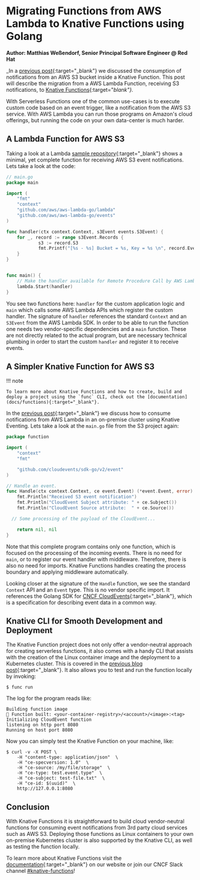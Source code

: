 # Migrating Functions from AWS Lambda to Knative Functions using Golang

**Author: Matthias Weßendorf, Senior Principal Software Engineer @ Red Hat**

_In a [previous post](/blog/articles/consuming_s3_data_with_knative){:target="_blank"} we discussed the consumption of notifications from an AWS S3 bucket inside a Knative Function. This post will describe the migration from a AWS Lambda Function, receiving S3 notifications, to [Knative Functions](docs/functions){:target="_blank"}._

With Serverless Functions one of the common use-cases is to execute custom code based on an event trigger, like a notification from the AWS S3 service. With AWS Lambda you can run those programs on Amazon's cloud offerings, but running the code on your own data-center is much harder.

## A Lambda Function for AWS S3

Taking a look at a Lambda [sample repository](https://github.com/aws/aws-lambda-go/blob/main/events/README_S3.md){:target="_blank"} shows a minimal, yet complete function for receiving AWS S3 event notifications. Lets take a look at the code:

```go
// main.go
package main

import (
	"fmt"
	"context"
	"github.com/aws/aws-lambda-go/lambda"
	"github.com/aws/aws-lambda-go/events"
)

func handler(ctx context.Context, s3Event events.S3Event) {
  	for _, record := range s3Event.Records {
      		s3 := record.S3
      		fmt.Printf("[%s - %s] Bucket = %s, Key = %s \n", record.EventSource, record.EventTime, s3.Bucket.Name, s3.Object.Key)
  	}
}


func main() {
	// Make the handler available for Remote Procedure Call by AWS Lambda
	lambda.Start(handler)
}
```

You see two functions here: `handler` for the custom application logic and `main` which calls some AWS Lambda APIs which register the custom handler. The signature of `handler` references the standard `Context` and an `S3Event` from the AWS Lambda SDK. In order to be able to run the function one needs two vendor-specific dependencies and a `main` function.  These are not directly related to the actual program, but are necessary technical plumbing in order to start the custom `handler` and register it to receive events.


## A Simpler Knative Function for AWS S3

!!! note

    To learn more about Knative Functions and how to create, build and deploy a project using the `func` CLI, check out the [documentation](docs/functions){:target="_blank"}.


In the [previous post](/blog/articles/consuming_s3_data_with_knative){:target="_blank"} we discuss how to consume notifications from AWS Lambda in an on-premise cluster using Knative Eventing. Lets take a look at the `main.go` file from the S3 project again:

```go
package function

import (
	"context"
	"fmt"

	"github.com/cloudevents/sdk-go/v2/event"
)

// Handle an event.
func Handle(ctx context.Context, ce event.Event) (*event.Event, error) {
	fmt.Println("Received S3 event notification")
	fmt.Println("CloudEvent Subject attribute: " + ce.Subject())
	fmt.Println("CloudEvent Source attribute:  " + ce.Source())

  // Some processing of the payload of the CloudEvent...

	return nil, nil
}
```

Note that this complete program contains only one function, which is focused on the processing of the incoming events.  There is no need for `main`, or to register our event handler with middleware.  Therefore, there is also no need for imports. Knative Functions handles creating the process boundary and applying middleware automatically.

Looking closer at the signature of the `Handle` function, we see the standard `Context` API and an `Event` type. This is no vendor specific import. It references the Golang SDK for [CNCF CloudEvents](https://www.cncf.io/projects/cloudevents/){:target="_blank"}, which is a specification for describing event data in a common way.

## Knative CLI for Smooth Development and Deployment

The Knative Function project does not only offer a vendor-neutral approach for creating serverless functions, it also comes with a handy CLI that assists with the creation of the Linux container image and the deployment to a Kubernetes cluster.  This is covered in the [previous blog post](/blog/articles/consuming_s3_data_with_knative){:target="_blank"}. It also allows you to test and run the function locally by  invoking:

```
$ func run
```

The log for the program reads like:

```
Building function image
🙌 Function built: <your-container-registry>/<account>/<image>:<tag>
Initializing CloudEvent function
listening on http port 8080
Running on host port 8080
```

Now you can simply test the Knative Function on your machine, like:

```
$ curl -v -X POST \
    -H "content-type: application/json"  \
    -H "ce-specversion: 1.0"  \
    -H "ce-source: /my/file/storage"  \
    -H "ce-type: test.event.type"  \
    -H "ce-subject: test-file.txt"  \
    -H "ce-id: $(uuid)"  \
    http://127.0.0.1:8080
```


## Conclusion

With Knative Functions it is straightforward to build cloud vendor-neutral functions for consuming event notifications from 3rd party cloud services such as AWS S3. Deploying those functions as Linux containers to your own on-premise Kubernetes cluster is also supported by the Knative CLI, as well as testing the function locally.

To learn more about Knative Functions visit the [documentation](docs/functions){:target="_blank"} on our website or join our CNCF Slack channel [#knative-functions](https://cloud-native.slack.com/archives/C04LKEZUXEE)!
